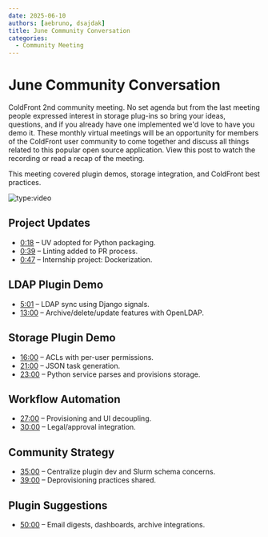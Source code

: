 ```yaml
---
date: 2025-06-10
authors: [aebruno, dsajdak]
title: June Community Conversation
categories:
  - Community Meeting
---
```


# June Community Conversation

ColdFront 2nd community meeting. No set agenda but from the last meeting people
expressed interest in storage plug-ins so bring your ideas, questions, and if
you already have one implemented we'd love to have you demo it. These monthly
virtual meetings will be an opportunity for members of the ColdFront user
community to come together and discuss all things related to this popular open
source application.  View this post to watch the recording or read a recap of the meeting.

<!-- more -->

This meeting covered plugin demos, storage integration, and ColdFront best practices.

![type:video](https://www.youtube.com/embed/D7zSOgqsX-g) 

## Project Updates
- [0:18](https://www.youtube.com/watch?v=D7zSOgqsX-g&t=18s) – UV adopted for Python packaging.
- [0:39](https://www.youtube.com/watch?v=D7zSOgqsX-g&t=39s) – Linting added to PR process.
- [0:47](https://www.youtube.com/watch?v=D7zSOgqsX-g&t=47s) – Internship project: Dockerization.

## LDAP Plugin Demo
- [5:01](https://www.youtube.com/watch?v=D7zSOgqsX-g&t=301s) – LDAP sync using Django signals.
- [13:00](https://www.youtube.com/watch?v=D7zSOgqsX-g&t=780s) – Archive/delete/update features with OpenLDAP.

## Storage Plugin Demo
- [16:00](https://www.youtube.com/watch?v=D7zSOgqsX-g&t=960s) – ACLs with per-user permissions.
- [21:00](https://www.youtube.com/watch?v=D7zSOgqsX-g&t=1260s) – JSON task generation.
- [23:00](https://www.youtube.com/watch?v=D7zSOgqsX-g&t=1380s) – Python service parses and provisions storage.

## Workflow Automation
- [27:00](https://www.youtube.com/watch?v=D7zSOgqsX-g&t=1620s) – Provisioning and UI decoupling.
- [30:00](https://www.youtube.com/watch?v=D7zSOgqsX-g&t=1800s) – Legal/approval integration.

## Community Strategy
- [35:00](https://www.youtube.com/watch?v=D7zSOgqsX-g&t=2100s) – Centralize plugin dev and Slurm schema concerns.
- [39:00](https://www.youtube.com/watch?v=D7zSOgqsX-g&t=2340s) – Deprovisioning practices shared.

## Plugin Suggestions
- [50:00](https://www.youtube.com/watch?v=D7zSOgqsX-g&t=3000s) – Email digests, dashboards, archive integrations.

